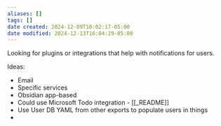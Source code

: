 ```yaml
---
aliases: []
tags: []
date created: 2024-12-09T10:02:17-05:00
date modified: 2024-12-13T16:04:29-05:00
---
```


Looking for plugins or integrations that help with notifications for users.

Ideas:
- Email
- Specific services
- Obsidian app-based
- Could use Microsoft Todo integration - [[_README]]
- Use User DB YAML from other exports to populate users in things
- 